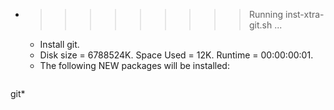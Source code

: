* >>>>>>>>> Running inst-xtra-git.sh ...
  * Install git.
  * Disk size = 6788524K. Space Used = 12K. Runtime = 00:00:00:01.
  * The following NEW packages will be installed:
  ```bash
git*
  ```
